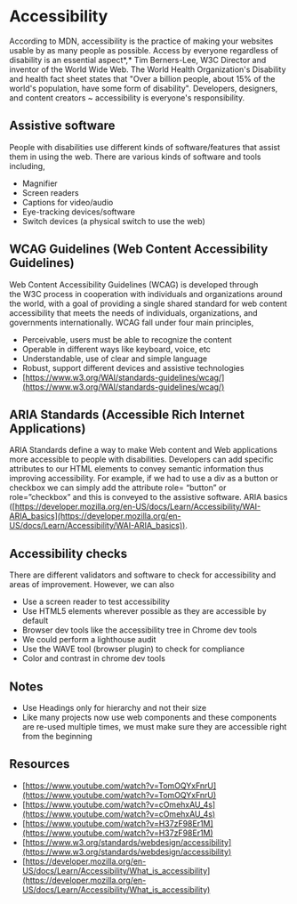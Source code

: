 # Accessibility

According to MDN, accessibility is the practice of making your websites usable by as many people as possible. Access by everyone regardless of disability is an essential aspect*,* Tim Berners-Lee, W3C Director and inventor of the World Wide Web. The World Health Organization's Disability and health fact sheet states that "Over a billion people, about 15% of the world's population, have some form of disability". Developers, designers, and content creators ~ accessibility is everyone's responsibility.

## Assistive software

People with disabilities use different kinds of software/features that assist them in using the web. There are various kinds of software and tools including,

- Magnifier
- Screen readers
- Captions for video/audio
- Eye-tracking devices/software
- Switch devices (a physical switch to use the web)

## WCAG Guidelines (Web Content Accessibility Guidelines)

Web Content Accessibility Guidelines (WCAG) is developed through the W3C process in cooperation with individuals and organizations around the world, with a goal of providing a single shared standard for web content accessibility that meets the needs of individuals, organizations, and governments internationally. WCAG fall under four main principles,

- Perceivable, users must be able to recognize the content
- Operable in different ways like keyboard, voice, etc
- Understandable, use of clear and simple language
- Robust, support different devices and assistive technologies
- [https://www.w3.org/WAI/standards-guidelines/wcag/](https://www.w3.org/WAI/standards-guidelines/wcag/)

## ARIA Standards (**Accessible Rich Internet Applications**)

ARIA Standards define a way to make Web content and Web applications more accessible to people with disabilities. Developers can add specific attributes to our HTML elements to convey semantic information thus improving accessibility. For example, if we had to use a div as a button or checkbox we can simply add the attribute role= “button” or role=”checkbox” and this is conveyed to the assistive software. ARIA basics ([https://developer.mozilla.org/en-US/docs/Learn/Accessibility/WAI-ARIA_basics](https://developer.mozilla.org/en-US/docs/Learn/Accessibility/WAI-ARIA_basics)).

## Accessibility checks

There are different validators and software to check for accessibility and areas of improvement. However, we can also

- Use a screen reader to test accessibility
- Use HTML5 elements wherever possible as they are accessible by default
- Browser dev tools like the accessibility tree in Chrome dev tools
- We could perform a lighthouse audit
- Use the WAVE tool (browser plugin) to check for compliance
- Color and contrast in chrome dev tools

## Notes

- Use Headings only for hierarchy and not their size
- Like many projects now use web components and these components are re-used multiple times, we must make sure they are accessible right from the beginning

## Resources

- [https://www.youtube.com/watch?v=TomOQYxFnrU](https://www.youtube.com/watch?v=TomOQYxFnrU)
- [https://www.youtube.com/watch?v=cOmehxAU_4s](https://www.youtube.com/watch?v=cOmehxAU_4s)
- [https://www.youtube.com/watch?v=H37zF98Er1M](https://www.youtube.com/watch?v=H37zF98Er1M)
- [https://www.w3.org/standards/webdesign/accessibility](https://www.w3.org/standards/webdesign/accessibility)
- [https://developer.mozilla.org/en-US/docs/Learn/Accessibility/What_is_accessibility](https://developer.mozilla.org/en-US/docs/Learn/Accessibility/What_is_accessibility)
